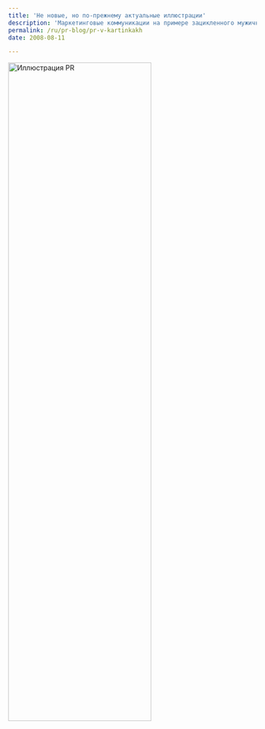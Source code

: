 ```yaml
---
title: 'Не новые, но по-прежнему актуальные иллюстрации'
description: 'Маркетинговые коммуникации на примере зацикленного мужичка.'
permalink: /ru/pr-blog/pr-v-kartinkakh
date: 2008-08-11

---
```

<p><img src="{{ site.assets }}/img/blog/08-08-11.png" alt="Иллюстрация PR" width="290" height="1334"></p>

